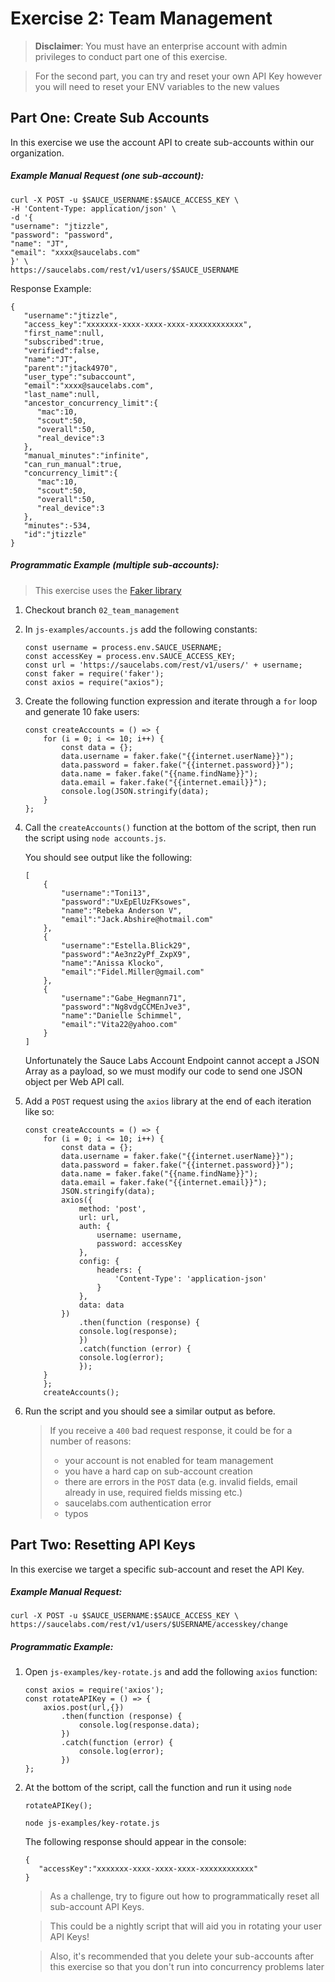 # Exercise 2: Team Management
> **Disclaimer**:
> You must have an enterprise account with admin privileges to conduct part one of this exercise. 
 
> For the second part, you can try and reset your own API Key however you will need to reset your ENV variables to the new values

## Part One: Create Sub Accounts
In this exercise we use the account API to create sub-accounts within our organization.
##### Example Manual Request (one sub-account):
```
curl -X POST -u $SAUCE_USERNAME:$SAUCE_ACCESS_KEY \
-H 'Content-Type: application/json' \
-d '{
"username": "jtizzle",
"password": "password",
"name": "JT",
"email": "xxxx@saucelabs.com"
}' \
https://saucelabs.com/rest/v1/users/$SAUCE_USERNAME
```
Response Example:
```
{  
   "username":"jtizzle",
   "access_key":"xxxxxxx-xxxx-xxxx-xxxx-xxxxxxxxxxxx",
   "first_name":null,
   "subscribed":true,
   "verified":false,
   "name":"JT",
   "parent":"jtack4970",
   "user_type":"subaccount",
   "email":"xxxx@saucelabs.com",
   "last_name":null,
   "ancestor_concurrency_limit":{  
      "mac":10,
      "scout":50,
      "overall":50,
      "real_device":3
   },
   "manual_minutes":"infinite",
   "can_run_manual":true,
   "concurrency_limit":{  
      "mac":10,
      "scout":50,
      "overall":50,
      "real_device":3
   },
   "minutes":-534,
   "id":"jtizzle"
}
```
##### Programmatic Example (multiple sub-accounts):
 
 > This exercise uses the [Faker library](https://github.com/marak/Faker.js/)
 
1. Checkout branch `02_team_management`
2. In `js-examples/accounts.js` add the following constants:
    ```
    const username = process.env.SAUCE_USERNAME;
    const accessKey = process.env.SAUCE_ACCESS_KEY;
    const url = 'https://saucelabs.com/rest/v1/users/' + username;
    const faker = require('faker');
    const axios = require("axios");
    ```
2. Create the following function expression and iterate through a `for` loop and generate 10 fake users:
    ```
    const createAccounts = () => {
        for (i = 0; i <= 10; i++) {
            const data = {};
            data.username = faker.fake("{{internet.userName}}");
            data.password = faker.fake("{{internet.password}}");
            data.name = faker.fake("{{name.findName}}");
            data.email = faker.fake("{{internet.email}}");
            console.log(JSON.stringify(data);
        }
    };
    ```
3. Call the `createAccounts()` function at the bottom of the script, then run the script using `node accounts.js`. 

    You should see output like the following:
    ```
    [  
        {  
            "username":"Toni13",
            "password":"UxEpElUzFKsowes",
            "name":"Rebeka Anderson V",
            "email":"Jack.Abshire@hotmail.com"
        },
        {  
            "username":"Estella.Blick29",
            "password":"Ae3nz2yPf_ZxpX9",
            "name":"Anissa Klocko",
            "email":"Fidel.Miller@gmail.com"
        },
        {  
            "username":"Gabe_Hegmann71",
            "password":"Ng8vdgCCMEnJve3",
            "name":"Danielle Schimmel",
            "email":"Vita22@yahoo.com"
        }
    ]
    ```
    
    Unfortunately the Sauce Labs Account Endpoint cannot accept a JSON Array as a payload, so we must modify our code to send one JSON object per Web API call. 

4. Add a `POST` request using the `axios` library at the end of each iteration like so:
    ```
    const createAccounts = () => {
        for (i = 0; i <= 10; i++) {
            const data = {};
            data.username = faker.fake("{{internet.userName}}");
            data.password = faker.fake("{{internet.password}}");
            data.name = faker.fake("{{name.findName}}");
            data.email = faker.fake("{{internet.email}}");
            JSON.stringify(data);
            axios({
                method: 'post',
                url: url,
                auth: {
                    username: username,
                    password: accessKey
                },
                config: {
                    headers: {
                        'Content-Type': 'application-json'
                    }
                },
                data: data
            })
                .then(function (response) {
                console.log(response);
                })
                .catch(function (error) {
                console.log(error);
                });
        }
        };
        createAccounts();
    ```
5. Run the script and you should see a similar output as before.
    > If you receive a `400` bad request response, it could be for a number of reasons:
    > * your account is not enabled for team management
    > * you have a hard cap on sub-account creation
    > * there are errors in the `POST` data (e.g. invalid fields, email already in use, required fields missing etc.)
    > * saucelabs.com authentication error
    > * typos
    
## Part Two: Resetting API Keys
In this exercise we target a specific sub-account and reset the API Key.
##### Example Manual Request:
```
curl -X POST -u $SAUCE_USERNAME:$SAUCE_ACCESS_KEY \
https://saucelabs.com/rest/v1/users/$USERNAME/accesskey/change
```
##### Programmatic Example:
1. Open `js-examples/key-rotate.js` and add the following `axios` function:
    ```
    const axios = require('axios');
    const rotateAPIKey = () => {
        axios.post(url,{})
            .then(function (response) {
                console.log(response.data);
            })
            .catch(function (error) {
                console.log(error);
            })
    };
    ```
2. At the bottom of the script, call the function and run it using `node`
    ```
    rotateAPIKey();
    ```
    ```
    node js-examples/key-rotate.js
    ```
    The following response should appear in the console:
    ```
    {  
       "accessKey":"xxxxxxx-xxxx-xxxx-xxxx-xxxxxxxxxxxx"
    }
    ```
    > As a challenge, try to figure out how to programmatically reset all sub-account API Keys. 
    
    > This could be a nightly script that will aid you in rotating your user API Keys!
    
    >Also, it's recommended that you delete your sub-accounts after this exercise so that you don't run into concurrency problems later
